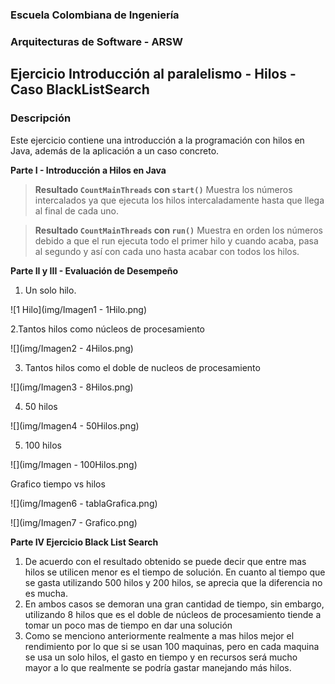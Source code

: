 ### Escuela Colombiana de Ingeniería
### Arquitecturas de Software - ARSW
## Ejercicio Introducción al paralelismo - Hilos - Caso BlackListSearch


### Descripción
  Este ejercicio contiene una introducción a la programación con hilos en Java, además de la aplicación a un caso concreto.
  

**Parte I - Introducción a Hilos en Java**

>**Resultado  ```CountMainThreads``` con ```start()```**
>Muestra los números intercalados ya que ejecuta los hilos intercaladamente hasta que llega al final de cada uno. 

>**Resultado  ```CountMainThreads``` con ```run()```**
>Muestra en orden los números debido a que el run ejecuta todo el primer hilo y cuando acaba, pasa al segundo y así con cada uno hasta acabar con todos los hilos. 


**Parte II y III - Evaluación de Desempeño**

1. Un solo hilo.

![1 Hilo](img/Imagen1 - 1Hilo.png)

2.Tantos hilos como núcleos de procesamiento

![](img/Imagen2 - 4Hilos.png)

3. Tantos hilos como el doble de nucleos de procesamiento

![](img/Imagen3 - 8Hilos.png)

4. 50 hilos

![](img/Imagen4 - 50Hilos.png)

5. 100 hilos

![](img/Imagen - 100Hilos.png)

Grafico tiempo vs hilos

![](img/Imagen6 - tablaGrafica.png)

![](img/Imagen7 - Grafico.png)

**Parte IV Ejercicio Black List Search**

1. De acuerdo con el resultado obtenido se puede decir que entre mas hilos se utilicen menor es el tiempo de solución. En cuanto al tiempo que se gasta utilizando 500 hilos y 200 hilos, se aprecia que la diferencia no es mucha. 
2. En ambos casos se demoran una gran cantidad de tiempo, sin embargo, utilizando 8 hilos que es el doble de núcleos de procesamiento tiende a tomar un poco mas de tiempo en dar una solución  
3. Como se menciono anteriormente realmente a mas hilos mejor el rendimiento por lo que si se usan 100 maquinas, pero en cada maquina se usa un solo hilos, el gasto en tiempo y en recursos será mucho mayor a lo que realmente se podría gastar manejando más hilos. 

